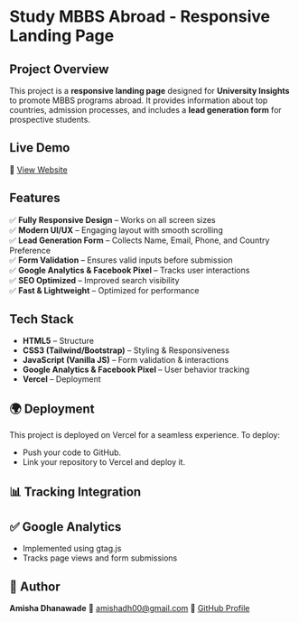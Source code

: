 # Study MBBS Abroad - Responsive Landing Page

## Project Overview

This project is a **responsive landing page** designed for **University Insights** to promote MBBS programs abroad. It provides information about top countries, admission processes, and includes a **lead generation form** for prospective students.

## Live Demo

🔗 [View Website](https://mbbs-website-lac.vercel.app/)

## Features

✅ **Fully Responsive Design** – Works on all screen sizes  
✅ **Modern UI/UX** – Engaging layout with smooth scrolling  
✅ **Lead Generation Form** – Collects Name, Email, Phone, and Country Preference  
✅ **Form Validation** – Ensures valid inputs before submission  
✅ **Google Analytics & Facebook Pixel** – Tracks user interactions  
✅ **SEO Optimized** – Improved search visibility  
✅ **Fast & Lightweight** – Optimized for performance

## Tech Stack

- **HTML5** – Structure
- **CSS3 (Tailwind/Bootstrap)** – Styling & Responsiveness
- **JavaScript (Vanilla JS)** – Form validation & interactions
- **Google Analytics & Facebook Pixel** – User behavior tracking
- **Vercel** – Deployment

## 🌍 Deployment

This project is deployed on Vercel for a seamless experience. To deploy:

- Push your code to GitHub.
- Link your repository to Vercel and deploy it.

## 📊 Tracking Integration

## ✅ Google Analytics

- Implemented using gtag.js
- Tracks page views and form submissions

## 👤 Author

**Amisha Dhanawade**
📧 amishadh00@gmail.com
🔗 [GitHub Profile](https://github.com/Amisha65)

